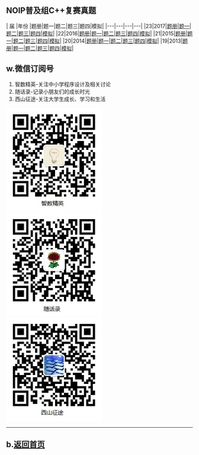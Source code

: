 ## NOIP普及组C++复赛真题

| 届 |年份 |题册|题一|题二|题三|题四|模拟|
|---|---|---|---|
|23|2017|[题册](2017/junior-rep-23-2017-C++.pdf)|[题一](2017/score.rar)|[题二](2017/librarian.rar)|[题三](2017/chess.rar)|[题四](2017/jump.rar)|[模拟](2017/junior-rep-23-2017-C++.rar)|
|22|2016|[题册](2016/junior-rep-22-2016-C++.pdf)|[题一](2016/pencil.rar)|[题二](2016/date.rar)|[题三](2016/port.rar)|[题四](2016/magic.rar)|[模拟](2016/junior-rep-22-2016-C++.rar)|
|21|2015|[题册](2015/junior-rep-21-2015-C++.pdf)|[题一](2015/coin.rar)|[题二](2015/mine.rar)|[题三](2015/sum.rar)|[题四](2015/salesman.rar)|[模拟](2015/junior-rep-21-2015-C++.rar)|
|20|2014|[题册](2014/junior-rep-20-2014-C++.pdf)|[题一](2014/count.rar)|[题二](2014/ratio.rar)|[题三](2014/matrix.rar)|[题四](2014/submatrix.rar)|[模拟](2014/junior-rep-20-2014-C++.rar)|
|19|2013|[题册](2013/junior-rep-19-2013-C++.pdf)|[题一](2013/count.rar)|[题二](2013/expr.rar)|[题三](2013/number.rar)|[题四](2013/level.rar)|[模拟](2013/junior-rep-19-2013-C++.rar)|

<!--
|18|2012|[题册](2013/junior-rep-19-2013-C++.pdf)|[题一](2013/count.rar)|[题二](2013/expr.rar)|[题三](2013/number.rar)|[题四](2013/level.rar)|[模拟](2013/junior-rep-19-2013-C++.rar)|
|17|2011|[题册](2013/junior-rep-19-2013-C++.pdf)|[题一](2013/count.rar)|[题二](2013/expr.rar)|[题三](2013/number.rar)|[题四](2013/level.rar)|[模拟](2013/junior-rep-19-2013-C++.rar)|
|16|2010|[题册](2013/junior-rep-19-2013-C++.pdf)|[题一](2013/count.rar)|[题二](2013/expr.rar)|[题三](2013/number.rar)|[题四](2013/level.rar)|[模拟](2013/junior-rep-19-2013-C++.rar)|
|15|2009|[题册](2013/junior-rep-19-2013-C++.pdf)|[题一](2013/count.rar)|[题二](2013/expr.rar)|[题三](2013/number.rar)|[题四](2013/level.rar)|[模拟](2013/junior-rep-19-2013-C++.rar)|
|14|2008|[题册](2013/junior-rep-19-2013-C++.pdf)|[题一](2013/count.rar)|[题二](2013/expr.rar)|[题三](2013/number.rar)|[题四](2013/level.rar)|[模拟](2013/junior-rep-19-2013-C++.rar)|
-->

## w.微信订阅号

1. 智数精英-关注中小学程序设计及相关讨论
2. 随话录-记录小朋友们的成长时光
2. 西山征途-关注大学生成长、学习和生活

![欢迎关注“智数精英”订阅号](../../assets/me/img/idea8.jpg)
![欢迎关注“随话录”订阅号](../../assets/me/img/shl8.jpg)
![欢迎关注“西山征途”订阅号](../../assets/me/img/xszt8.jpg)

----------

## b.[返回首页](../../)
